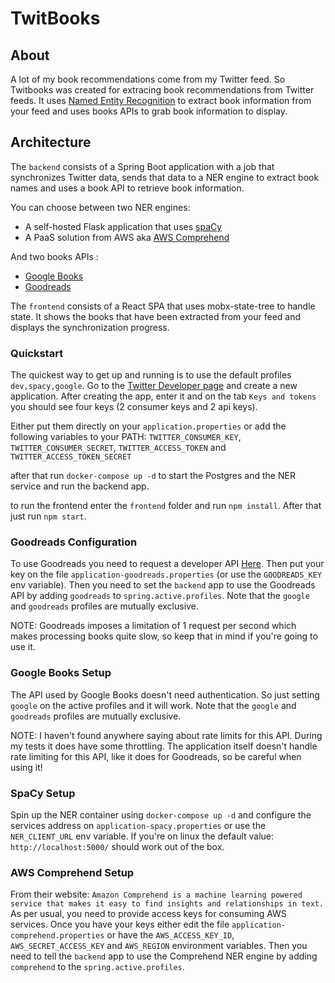 # TwitBooks

## About

A lot of my book recommendations come from my Twitter feed. So Twitbooks was created for extracing book recommendations from Twitter feeds.
It uses [Named Entity Recognition](https://en.wikipedia.org/wiki/Named-entity_recognition)
to extract book information from your feed and uses books APIs to grab book information to display.

## Architecture

The `backend` consists of a Spring Boot application with a job that synchronizes Twitter data,
sends that data to a NER engine to extract book names and uses a book API to retrieve book information.

You can choose between two NER engines:

* A self-hosted Flask application that uses [spaCy](https://spacy.io/)
* A PaaS solution from AWS aka [AWS Comprehend](https://aws.amazon.com/comprehend/)

And two books APIs :

* [Google Books](https://books.google.com/)
* [Goodreads](https://www.goodreads.com/)

The `frontend` consists of a React SPA that uses mobx-state-tree to handle state. It shows
the books that have been extracted from your feed and displays the synchronization progress.

### Quickstart

The quickest way to get up and running is to use the default profiles `dev,spacy,google`.
Go to the [Twitter Developer page](https://developer.twitter.com/en/apps) and create a new
application. After creating the app, enter it and on the tab `Keys and tokens` you should
see four keys (2 consumer keys and 2 api keys).

Either put them directly on your `application.properties` or add the following variables
to your PATH: `TWITTER_CONSUMER_KEY`, `TWITTER_CONSUMER_SECRET`, `TWITTER_ACCESS_TOKEN` and `TWITTER_ACCESS_TOKEN_SECRET`

after that run `docker-compose up -d` to start the Postgres and the NER service and run the backend app.

to run the frontend enter the `frontend` folder and run `npm install`. After that just run `npm start`.

### Goodreads Configuration

To use Goodreads you need to request a developer API [Here](https://www.goodreads.com/api/keys). Then put your
key on the file `application-goodreads.properties` (or use the `GOODREADS_KEY` env variable). Then you need to
set the `backend` app to use the Goodreads API by adding `goodreads` to `spring.active.profiles`. Note that the
`google` and `goodreads` profiles are mutually exclusive.

NOTE: Goodreads imposes a limitation of 1 request per second which makes processing books quite slow, so keep
that in mind if you're going to use it.

### Google Books Setup

The API used by Google Books doesn't need authentication. So just setting `google` on the active profiles and
it will work. Note that the `google` and `goodreads` profiles are mutually exclusive.

NOTE: I haven't found anywhere saying about rate limits for this API. During my tests it does have some
throttling. The application itself doesn't handle rate limiting for this API, like it does for Goodreads,
so be careful when using it!

### SpaCy Setup

Spin up the NER container using `docker-compose up -d` and configure the services address on
`application-spacy.properties` or use the `NER_CLIENT_URL` env variable. If you're on linux the
default value: `http://localhost:5000/` should work out of the box.

### AWS Comprehend Setup

From their website: `Amazon Comprehend is a machine learning powered service that makes it easy to find insights and relationships in text.`
As per usual, you need to provide access keys for consuming AWS services. Once you have your keys either edit the file `application-comprehend.properties`
or have the `AWS_ACCESS_KEY_ID`, `AWS_SECRET_ACCESS_KEY` and `AWS_REGION` environment variables. Then you need to tell the `backend` app to use the
Comprehend NER engine by adding `comprehend` to the `spring.active.profiles`.
